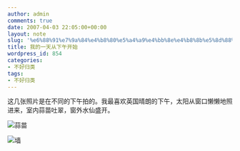 ```yaml
---
author: admin
comments: true
date: 2007-04-03 22:05:00+00:00
layout: note
slug: '%e6%88%91%e7%9a%84%e4%b8%80%e5%a4%a9%e4%bb%8e%e4%b8%8b%e5%8d%88%e5%bc%80%e5%a7%8b'
title: 我的一天从下午开始
wordpress_id: 854
categories:
- 不好归类
tags:
- 不好归类
---
```


这几张照片是在不同的下午拍的。我最喜欢英国晴朗的下午，太阳从窗口懒懒地照进来，室内蒜苗吐翠，窗外水仙盛开。

![蒜苗](http://farm1.static.flickr.com/174/445324756_55b11b55b0_m.jpg)

![墙](http://farm1.static.flickr.com/222/445328935_38129bb065_m.jpg)
